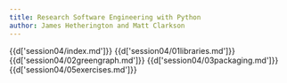 ```yaml
---
title: Research Software Engineering with Python
author: James Hetherington and Matt Clarkson
---
```


{{d['session04/index.md']}}
{{d['session04/01libraries.md']}}
{{d['session04/02greengraph.md']}}
{{d['session04/03packaging.md']}}
{{d['session04/05exercises.md']}}

